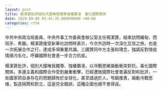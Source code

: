 ```yaml
---
layout: post
title: 楊潔篪批評個別大國唯我獨尊強權霸凌　毒化國際關係
date: 2020-09-06 03:45:35.000000000 +08:00
categories: rthk
---
```


中共中央政治局委員、中央外事工作委員會辦公室主任楊潔篪，結束訪問緬甸、西班牙、希臘。楊潔篪接受新華社訪問時表示，今次外訪時一次深化互信之旅，也是一次拓展合作之行，達成多項重要共識。三國贊同中方主張和理念，強調反對借疫情搞污名化，呼籲國際社會進一步合力抗疫。

楊潔篪批評，個別大國唯我獨尊、強權霸凌，以冷戰思維煽動衝突對抗，毒化國際關係，多邊主義和國際合作受到嚴重衝擊，已經遭致國際社會普遍反對和批評，一些國家把自身存在的問題歸咎於全球化，甚至諉過於人，甩鍋推責，煽動冷戰思维，製造隔閡和對立，這是完全錯誤，這種企圖也絕不會得逞。

